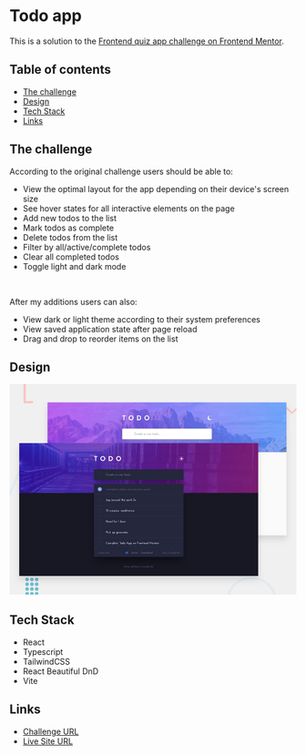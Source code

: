 # Todo app

This is a solution to the [Frontend quiz app challenge on Frontend Mentor](https://www.frontendmentor.io/challenges/todo-app-Su1_KokOW).

## Table of contents

- [The challenge](#the-challenge)
- [Design](#design)
- [Tech Stack](#tech-stack)
- [Links](#links)

## The challenge

According to the original challenge users should be able to:

- View the optimal layout for the app depending on their device's screen size
- See hover states for all interactive elements on the page
- Add new todos to the list
- Mark todos as complete
- Delete todos from the list
- Filter by all/active/complete todos
- Clear all completed todos
- Toggle light and dark mode

</br>

After my additions users can also:

- View dark or light theme according to their system preferences
- View saved application state after page reload
- Drag and drop to reorder items on the list

## Design

![](./readme-assets/desktop-preview.jpg)

## Tech Stack

- React
- Typescript
- TailwindCSS
- React Beautiful DnD
- Vite

## Links

- [Challenge URL](https://www.frontendmentor.io/challenges/todo-app-Su1_KokOW)
- [Live Site URL](https://10-todo-app.vercel.app/)
